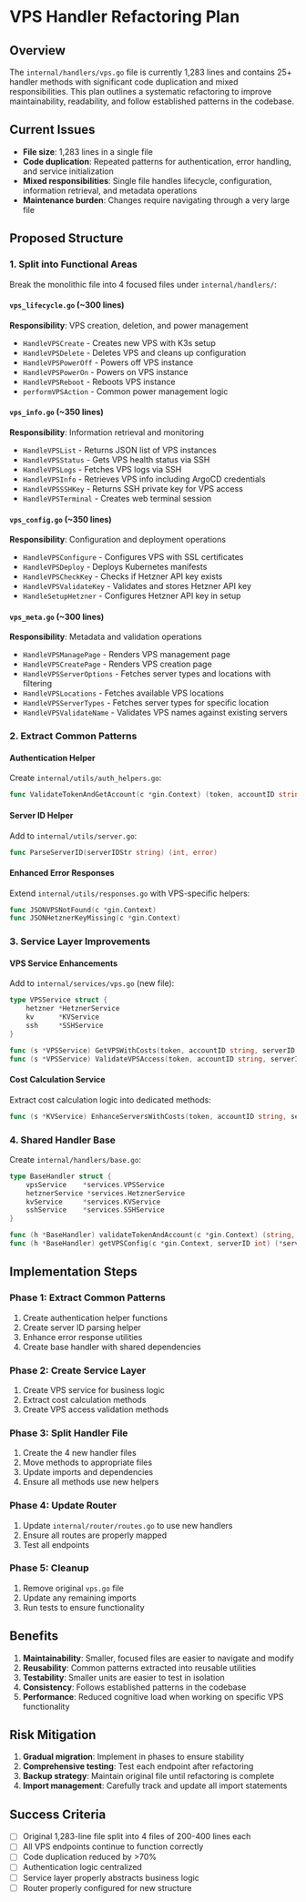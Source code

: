 # VPS Handler Refactoring Plan

## Overview
The `internal/handlers/vps.go` file is currently 1,283 lines and contains 25+ handler methods with significant code duplication and mixed responsibilities. This plan outlines a systematic refactoring to improve maintainability, readability, and follow established patterns in the codebase.

## Current Issues
- **File size**: 1,283 lines in a single file
- **Code duplication**: Repeated patterns for authentication, error handling, and service initialization
- **Mixed responsibilities**: Single file handles lifecycle, configuration, information retrieval, and metadata operations
- **Maintenance burden**: Changes require navigating through a very large file

## Proposed Structure

### 1. Split into Functional Areas
Break the monolithic file into 4 focused files under `internal/handlers/`:

#### `vps_lifecycle.go` (~300 lines)
**Responsibility**: VPS creation, deletion, and power management
- `HandleVPSCreate` - Creates new VPS with K3s setup
- `HandleVPSDelete` - Deletes VPS and cleans up configuration
- `HandleVPSPowerOff` - Powers off VPS instance
- `HandleVPSPowerOn` - Powers on VPS instance  
- `HandleVPSReboot` - Reboots VPS instance
- `performVPSAction` - Common power management logic

#### `vps_info.go` (~350 lines)
**Responsibility**: Information retrieval and monitoring
- `HandleVPSList` - Returns JSON list of VPS instances
- `HandleVPSStatus` - Gets VPS health status via SSH
- `HandleVPSLogs` - Fetches VPS logs via SSH
- `HandleVPSInfo` - Retrieves VPS info including ArgoCD credentials
- `HandleVPSSSHKey` - Returns SSH private key for VPS access
- `HandleVPSTerminal` - Creates web terminal session

#### `vps_config.go` (~350 lines)
**Responsibility**: Configuration and deployment operations
- `HandleVPSConfigure` - Configures VPS with SSL certificates
- `HandleVPSDeploy` - Deploys Kubernetes manifests
- `HandleVPSCheckKey` - Checks if Hetzner API key exists
- `HandleVPSValidateKey` - Validates and stores Hetzner API key
- `HandleSetupHetzner` - Configures Hetzner API key in setup

#### `vps_meta.go` (~300 lines)
**Responsibility**: Metadata and validation operations
- `HandleVPSManagePage` - Renders VPS management page
- `HandleVPSCreatePage` - Renders VPS creation page
- `HandleVPSServerOptions` - Fetches server types and locations with filtering
- `HandleVPSLocations` - Fetches available VPS locations
- `HandleVPSServerTypes` - Fetches server types for specific location
- `HandleVPSValidateName` - Validates VPS names against existing servers

### 2. Extract Common Patterns

#### Authentication Helper
Create `internal/utils/auth_helpers.go`:
```go
func ValidateTokenAndGetAccount(c *gin.Context) (token, accountID string, err error)
```

#### Server ID Helper
Add to `internal/utils/server.go`:
```go
func ParseServerID(serverIDStr string) (int, error)
```

#### Enhanced Error Responses
Extend `internal/utils/responses.go` with VPS-specific helpers:
```go
func JSONVPSNotFound(c *gin.Context)
func JSONHetznerKeyMissing(c *gin.Context)
```

### 3. Service Layer Improvements

#### VPS Service Enhancements
Add to `internal/services/vps.go` (new file):
```go
type VPSService struct {
    hetzner *HetznerService
    kv      *KVService
    ssh     *SSHService
}

func (s *VPSService) GetVPSWithCosts(token, accountID string, serverID int) (*EnhancedVPS, error)
func (s *VPSService) ValidateVPSAccess(token, accountID string, serverID int) (*VPSConfig, error)
```

#### Cost Calculation Service
Extract cost calculation logic into dedicated methods:
```go
func (s *KVService) EnhanceServersWithCosts(token, accountID string, servers []HetznerServer) error
```

### 4. Shared Handler Base

Create `internal/handlers/base.go`:
```go
type BaseHandler struct {
    vpsService    *services.VPSService
    hetznerService *services.HetznerService
    kvService     *services.KVService
    sshService    *services.SSHService
}

func (h *BaseHandler) validateTokenAndAccount(c *gin.Context) (string, string, error)
func (h *BaseHandler) getVPSConfig(c *gin.Context, serverID int) (*services.VPSConfig, error)
```

## Implementation Steps

### Phase 1: Extract Common Patterns
1. Create authentication helper functions
2. Create server ID parsing helper
3. Enhance error response utilities
4. Create base handler with shared dependencies

### Phase 2: Create Service Layer
1. Create VPS service for business logic
2. Extract cost calculation methods
3. Create VPS access validation methods

### Phase 3: Split Handler File
1. Create the 4 new handler files
2. Move methods to appropriate files
3. Update imports and dependencies
4. Ensure all methods use new helpers

### Phase 4: Update Router
1. Update `internal/router/routes.go` to use new handlers
2. Ensure all routes are properly mapped
3. Test all endpoints

### Phase 5: Cleanup
1. Remove original `vps.go` file
2. Update any remaining imports
3. Run tests to ensure functionality

## Benefits

1. **Maintainability**: Smaller, focused files are easier to navigate and modify
2. **Reusability**: Common patterns extracted into reusable utilities
3. **Testability**: Smaller units are easier to test in isolation
4. **Consistency**: Follows established patterns in the codebase
5. **Performance**: Reduced cognitive load when working on specific VPS functionality

## Risk Mitigation

1. **Gradual migration**: Implement in phases to ensure stability
2. **Comprehensive testing**: Test each endpoint after refactoring
3. **Backup strategy**: Maintain original file until refactoring is complete
4. **Import management**: Carefully track and update all import statements

## Success Criteria

- [ ] Original 1,283-line file split into 4 files of 200-400 lines each
- [ ] All VPS endpoints continue to function correctly
- [ ] Code duplication reduced by >70%
- [ ] Authentication logic centralized
- [ ] Service layer properly abstracts business logic
- [ ] Router properly configured for new structure